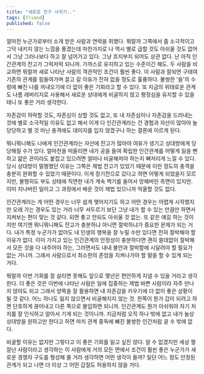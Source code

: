 ```yaml
---
title: "새로운 친구 사귀기.."
tags: [friend]
published: false
---
```


얼마전 누군가로부터 소개 받은 사람과 연락을 취했다. 뭐랄까 그쪽에서 좀 소극적이고 그닥 내키지 않는 느낌을 풍겼는데 마찬가지로 나 역시 별로 급할 것도 아쉬울 것도 없어서 그냥 그러나보다 하고 잘 넘어가고 있다. 그냥 흐지부지 되어도 상관 없다. 난 아직 인간관계의 잔고가 그럭저럭 되니까. 가까스로 유지하고 있는 수준이긴 해도. 두 사람을 비교하면 뭐랄까 새로 나타난 사람의 객관적인 조건이 훨씬 좋다. 이 사람과 잘되면 구태여 기존의 관계를 힘들여가며 끌고 갈 이유가 전혀 없을 정도로 훌륭하다. 불쌍한 '을'의 수렁에 빠진 나를 꺼내오기에 더 없이 좋은 기회라고 할 수 있다. 또 지금의 위태로운 관계도 나름 레버리지로 사용해서 새로운 상대에게 비굴하지 않고 평정심을 유지할 수 있을테니 또 좋은 거라 생각한다.

자존감이 하락할 것도, 자존심이 상할 것도 없고, 또 내 자존심이나 자존감을 드러내는 것에 별로 소극적일 이유도 없고 해서 이게 다 인간관계라는 건 경험과 자산이 많아야 늘 당당하고 별 것 아닌 충격에도 데미지를 입지 않겠구나 하는 결론에 이르게 된다.

뭐니뭐니해도 나에게 인간관계라는 자산에 잔고가 많아야 여유가 생기고 상대방에게 당당해질 수가 있다. 얼마전을 떠올리면 내가 공을 들여 확립한 인간관계를 어떻게 잃을 뻔하고 얇은 끈이라도 붙잡고 있으려면 얼마나 비굴해저야 하는지 뼈저리게 느낄 수 있다. 당시 상대방이 멀쩡했던 이유는 그쪽은 제법 잔고가 있었기 때문에 이런 정도의 충격을 충분히 완화할 수 있었기 때문이다. 이게 장기전으로 갔다고 하면 어떻게 되었을지 모르지만, 불행히도 부도 상태에 직면한 내가 계속 백기를 들어서 망해버린 측면이 있지만. 이미 지나버린 일이고 그 과정에서 배운 것이 제법 있으니까 억울할 것도 없다.

인간관계라는 게 어떤 경우는 너무 쉽게 맺어지기도 하고 어떤 경우는 어렵게 시작했지만 오래 가는 경우도 있는 거라 너무 서두르기 보단 그냥 내가 할 수 있는 만큼만 하면서 지켜보는 편이 맞는 것 같다. 되면 좋고 안되도 아쉬울 것 없는. 또 같은 얘길 하는 것이지만 여기엔 뭐니뭐니해도 잔고가 충분하냐 아니면 절박하냐가 중요한 문제가 되는 거다. 내가 특정 누군가가 없어도 내 인생의 행복을 잘 누릴 수만 있다면 전혀 절박해야 할 이유가 없다. 이미 가지고 있는 인간관계의 안정성이 충분하다면 괜히 쓸데없이 절박해서 모든 것을 다 내주어야 하는, 그러면서도 내내 불안과 절박함에 시달려야 할 필요가 없는 거니까. 그래서 사람으로서 최소한의 존엄을 지켜나가야 할 말을 할 수 있게 되는 거다.

뭐랄까 이번 기회를 잘 살리면 못해도 앞으로 몇년은 편안하게 지낼 수 있을 거라고 생각한다. 더 좋은 것은 이번에 나타난 사람은 일에 집중하는 제법 바쁜 사람이라 자주 만나지 않아도 되고 그래서 양쪽을 잘 활용하면 내 자존감을 키우기에 더 없이 좋은 상황이 될 것 같다. 어느 하나도 잃지 않으면서 비굴해지지 않는 것. 한쪽이 뭔가 갑이 되려고 하면 단호하게 끊어내고 다른 쪽으로 몰입하면 되니까. 인간관계도 뭔가 아쉬워야 자기 처지를 잘 인식하고 알아서 기게 되는 것이니까. 지금처럼 오직 하나 밖에 없고 내가 늘상 상대방을 원하고만 한다고 하면 마치 관계 중독에 빠진 불쌍한 인간처럼 굴 수 밖에 없다. 

비굴할 이유는 없지만 그렇다고 이 좋은 기회를 잃고 싶진 않다. 알 수 없겠지만 세상 젤 잘난 사람이라고 생각하는 이 사람에게 거의 모든 면에서 조건이 훨씬 좋은 누군가가 새로운 경쟁자 구도를 형성해 줄 거라 생각하면 어떤 생각이 들까? 일단 어느 정도 안정된 관계가 되고 나면 더 이상 그 어떤 갑질도 허용하지 않을 거다. 
